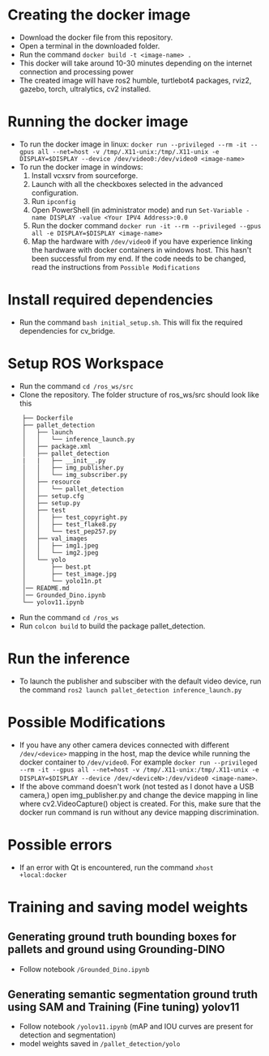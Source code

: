 # Creating the docker image
- Download the docker file from this repository.
- Open a terminal in the downloaded folder.
- Run the command ```docker build -t <image-name> .```
- This docker will take around 10-30 minutes depending on the internet connection and processing power
- The created image will have ros2 humble, turtlebot4 packages, rviz2, gazebo, torch, ultralytics, cv2 installed.

# Running the docker image
- To run the docker image in linux:
```docker run --privileged --rm -it --gpus all --net=host -v /tmp/.X11-unix:/tmp/.X11-unix -e DISPLAY=$DISPLAY --device /dev/video0:/dev/video0 <image-name>```
- To run the docker image in windows:
    1. Install vcxsrv from sourceforge.
    2. Launch with all the checkboxes selected in the advanced configuration.
    3. Run ```ipconfig```
    4. Open PowerShell (in administrator mode) and run ```Set-Variable -name DISPLAY -value <Your IPV4 Address>:0.0```
    5. Run the docker command ```docker run -it --rm --privileged --gpus all -e DISPLAY=$DISPLAY <image-name>```
    6. Map the hardware with ```/dev/video0``` if you have experience linking the hardware with docker containers in windows host. This hasn't been successful from my end. If the code needs to be changed, read the instructions from `Possible Modifications`

# Install required dependencies
- Run the command ```bash initial_setup.sh```. This will fix the required dependencies for cv_bridge.

# Setup ROS Workspace
- Run the command ```cd /ros_ws/src```
- Clone the repository. The folder structure of ros_ws/src should look like this
```
    ├── Dockerfile
    ├── pallet_detection
    │   ├── launch
    │   │   └── inference_launch.py
    │   ├── package.xml
    │   ├── pallet_detection
    |   |   ├── __init__.py
    │   │   ├── img_publisher.py
    │   │   └── img_subscriber.py
    │   ├── resource
    │   │   └── pallet_detection
    │   ├── setup.cfg
    │   ├── setup.py
    │   ├── test
    │   │   ├── test_copyright.py
    │   │   ├── test_flake8.py
    │   │   └── test_pep257.py
    │   ├── val_images
    │   │   ├── img1.jpeg
    │   │   └── img2.jpeg
    │   └── yolo
    │       ├── best.pt
    │       ├── test_image.jpg
    │       └── yolo11n.pt
    │── README.md
    │── Grounded_Dino.ipynb
    └── yolov11.ipynb
```
- Run the command ```cd /ros_ws```
- Run ```colcon build``` to build the package pallet_detection.

# Run the inference
- To launch the publisher and subsciber with the default video device, run the command ```ros2 launch pallet_detection inference_launch.py```

# Possible Modifications
- If you have any other camera devices connected with different `/dev/<device>` mapping in the host, map the device while running the docker container to `/dev/video0`. For example ```docker run --privileged --rm -it --gpus all --net=host -v /tmp/.X11-unix:/tmp/.X11-unix -e DISPLAY=$DISPLAY --device /dev/<deviceN>:/dev/video0 <image-name>```. 
- If the above command doesn't work (not tested as I donot have a USB camera,) open img_publisher.py and change the device mapping in line where cv2.VideoCapture() object is created. For this, make sure that the docker run command is run without any device mapping discrimination.

# Possible errors
- If an error with Qt is encountered, run the command ```xhost +local:docker```

# Training and saving model weights

## Generating ground truth bounding boxes for pallets and ground using Grounding-DINO
- Follow notebook `/Grounded_Dino.ipynb` 

## Generating semantic segmentation ground truth using SAM and Training (Fine tuning) yolov11 
- Follow notebook `/yolov11.ipynb` (mAP and IOU curves are present for detection and segmentation)
- model weights saved in `/pallet_detection/yolo`